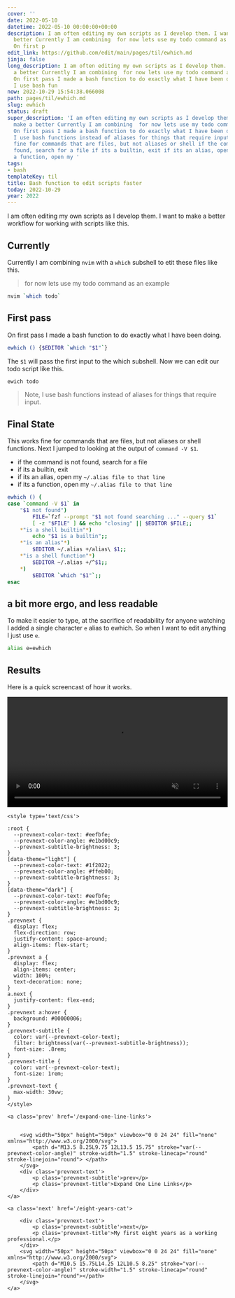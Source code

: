 ```yaml
---
cover: ''
date: 2022-05-10
datetime: 2022-05-10 00:00:00+00:00
description: I am often editing my own scripts as I develop them. I want to make a
  better Currently I am combining  for now lets use my todo command as an example
  On first p
edit_link: https://github.com/edit/main/pages/til/ewhich.md
jinja: false
long_description: I am often editing my own scripts as I develop them. I want to make
  a better Currently I am combining  for now lets use my todo command as an example
  On first pass I made a bash function to do exactly what I have been doing. The  Note,
  I use bash fun
now: 2022-10-29 15:54:38.066008
path: pages/til/ewhich.md
slug: ewhich
status: draft
super_description: 'I am often editing my own scripts as I develop them. I want to
  make a better Currently I am combining  for now lets use my todo command as an example
  On first pass I made a bash function to do exactly what I have been doing. The  Note,
  I use bash functions instead of aliases for things that require input. This works
  fine for commands that are files, but not aliases or shell if the command is not
  found, search for a file if its a builtin, exit if its an alias, open my  if its
  a function, open my '
tags:
- bash
templateKey: til
title: Bash function to edit scripts faster
today: 2022-10-29
year: 2022
---
```


I am often editing my own scripts as I develop them. I want to make a better
workflow for working with scripts like this.

## Currently

Currently I am combining `nvim` with a `which` subshell to etit these files
like this.

> for now lets use my todo command as an example

``` bash
nvim `which todo`
```

## First pass

On first pass I made a bash function to do exactly what I have been doing.

```bash
ewhich () {$EDITOR `which "$1"`}
```

The `$1` will pass the first input to the which subshell.  Now we can edit our todo script like this.

```bash
ewich todo
```

>  Note, I use bash functions instead of aliases for things that require input.

## Final State

This works fine for commands that are files, but not aliases or shell
functions.  Next I jumped to looking at the output of `command -V $1`.

* if the command is not found, search for a file
* if its a builtin, exit
* if its an alias, open my `~/.alias file to that line`
* if its a function, open my `~/.alias file to that line`

``` bash
ewhich () {
case `command -V $1` in
    "$1 not found")
        FILE=`fzf --prompt "$1 not found searching ..." --query $1`
        [ -z "$FILE" ] && echo "closing" || $EDITOR $FILE;;
    *"is a shell builtin"*)
        echo "$1 is a builtin";;
    *"is an alias"*)
        $EDITOR ~/.alias +/alias\ $1;;
    *"is a shell function"*)
        $EDITOR ~/.alias +/^$1;;
    *)
        $EDITOR `which "$1"`;;
esac
```

## a bit more ergo, and less readable

To make it easier to type, at the sacrifice of readability for anyone watching
I added a single character `e` alias to ewhich.  So when I want to edit
anything I just use `e`.

```bash
alias e=ewhich
```

## Results

Here is a quick screencast of how it works.

<video autoplay="" controls="" loop="true" muted="" playsinline="" width="100%">
     <source src="https://images.waylonwalker.com/ewhich.webm" type="video/webm">
     Sorry, your browser doesn't support embedded videos.
</video>
<div class='prevnext'>

    <style type='text/css'>

    :root {
      --prevnext-color-text: #eefbfe;
      --prevnext-color-angle: #e1bd00c9;
      --prevnext-subtitle-brightness: 3;
    }
    [data-theme="light"] {
      --prevnext-color-text: #1f2022;
      --prevnext-color-angle: #ffeb00;
      --prevnext-subtitle-brightness: 3;
    }
    [data-theme="dark"] {
      --prevnext-color-text: #eefbfe;
      --prevnext-color-angle: #e1bd00c9;
      --prevnext-subtitle-brightness: 3;
    }
    .prevnext {
      display: flex;
      flex-direction: row;
      justify-content: space-around;
      align-items: flex-start;
    }
    .prevnext a {
      display: flex;
      align-items: center;
      width: 100%;
      text-decoration: none;
    }
    a.next {
      justify-content: flex-end;
    }
    .prevnext a:hover {
      background: #00000006;
    }
    .prevnext-subtitle {
      color: var(--prevnext-color-text);
      filter: brightness(var(--prevnext-subtitle-brightness));
      font-size: .8rem;
    }
    .prevnext-title {
      color: var(--prevnext-color-text);
      font-size: 1rem;
    }
    .prevnext-text {
      max-width: 30vw;
    }
    </style>
    
    <a class='prev' href='/expand-one-line-links'>
    

        <svg width="50px" height="50px" viewbox="0 0 24 24" fill="none" xmlns="http://www.w3.org/2000/svg">
            <path d="M13.5 8.25L9.75 12L13.5 15.75" stroke="var(--prevnext-color-angle)" stroke-width="1.5" stroke-linecap="round" stroke-linejoin="round"> </path>
        </svg>
        <div class='prevnext-text'>
            <p class='prevnext-subtitle'>prev</p>
            <p class='prevnext-title'>Expand One Line Links</p>
        </div>
    </a>
    
    <a class='next' href='/eight-years-cat'>
    
        <div class='prevnext-text'>
            <p class='prevnext-subtitle'>next</p>
            <p class='prevnext-title'>My first eight years as a working professional.</p>
        </div>
        <svg width="50px" height="50px" viewbox="0 0 24 24" fill="none" xmlns="http://www.w3.org/2000/svg">
            <path d="M10.5 15.75L14.25 12L10.5 8.25" stroke="var(--prevnext-color-angle)" stroke-width="1.5" stroke-linecap="round" stroke-linejoin="round"></path>
        </svg>
    </a>
  </div>